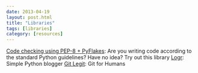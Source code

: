 ```yaml
---
date: 2013-04-19
layout: post.html
title: "Libraries"
tags: [libraries]
category: [resources]
---
```



[Code checking using PEP-8 + PyFlakes][flake8]: Are you writing code according to the standard Python guidelines?  Have no idea?  Try out this library
[Logr][simple]: Simple Python blogger
[Git Legit][git]: Git for Humans

[flake8]: https://crate.io/packages/flake8/
[simple]: https://github.com/BrewerHimself/Logr
[git]: https://github.com/kennethreitz/legit